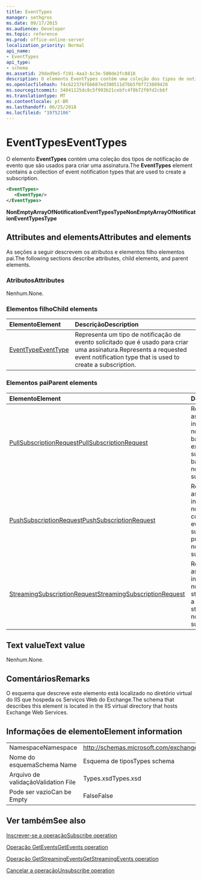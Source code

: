 ```yaml
---
title: EventTypes
manager: sethgros
ms.date: 09/17/2015
ms.audience: Developer
ms.topic: reference
ms.prod: office-online-server
localization_priority: Normal
api_name:
- EventTypes
api_type:
- schema
ms.assetid: 29ded9e5-f191-4aa3-bc3e-500de2fc8818
description: O elemento EventTypes contém uma coleção dos tipos de notificação de evento que são usados para criar uma assinatura.
ms.openlocfilehash: f4c622376f6b607ed390511d7bb5f0f723889420
ms.sourcegitcommit: 34041125dc8c5f993b21cebfc4f8b72f0fd2cb6f
ms.translationtype: MT
ms.contentlocale: pt-BR
ms.lasthandoff: 06/25/2018
ms.locfileid: "19752106"
---
```

# <a name="eventtypes"></a><span data-ttu-id="89f8e-103">EventTypes</span><span class="sxs-lookup"><span data-stu-id="89f8e-103">EventTypes</span></span>

<span data-ttu-id="89f8e-104">O elemento **EventTypes** contém uma coleção dos tipos de notificação de evento que são usados para criar uma assinatura.</span><span class="sxs-lookup"><span data-stu-id="89f8e-104">The **EventTypes** element contains a collection of event notification types that are used to create a subscription.</span></span> 
  
```xml
<EventTypes>
   <EventType/>
</EventTypes>
```

 <span data-ttu-id="89f8e-105">**NonEmptyArrayOfNotificationEventTypesType**</span><span class="sxs-lookup"><span data-stu-id="89f8e-105">**NonEmptyArrayOfNotificationEventTypesType**</span></span>
## <a name="attributes-and-elements"></a><span data-ttu-id="89f8e-106">Attributes and elements</span><span class="sxs-lookup"><span data-stu-id="89f8e-106">Attributes and elements</span></span>

<span data-ttu-id="89f8e-107">As seções a seguir descrevem os atributos e elementos filho elementos pai.</span><span class="sxs-lookup"><span data-stu-id="89f8e-107">The following sections describe attributes, child elements, and parent elements.</span></span>
  
### <a name="attributes"></a><span data-ttu-id="89f8e-108">Atributos</span><span class="sxs-lookup"><span data-stu-id="89f8e-108">Attributes</span></span>

<span data-ttu-id="89f8e-109">Nenhum.</span><span class="sxs-lookup"><span data-stu-id="89f8e-109">None.</span></span>
  
### <a name="child-elements"></a><span data-ttu-id="89f8e-110">Elementos filho</span><span class="sxs-lookup"><span data-stu-id="89f8e-110">Child elements</span></span>

|<span data-ttu-id="89f8e-111">**Elemento**</span><span class="sxs-lookup"><span data-stu-id="89f8e-111">**Element**</span></span>|<span data-ttu-id="89f8e-112">**Descrição**</span><span class="sxs-lookup"><span data-stu-id="89f8e-112">**Description**</span></span>|
|:-----|:-----|
|[<span data-ttu-id="89f8e-113">EventType</span><span class="sxs-lookup"><span data-stu-id="89f8e-113">EventType</span></span>](eventtype.md) <br/> |<span data-ttu-id="89f8e-114">Representa um tipo de notificação de evento solicitado que é usado para criar uma assinatura.</span><span class="sxs-lookup"><span data-stu-id="89f8e-114">Represents a requested event notification type that is used to create a subscription.</span></span>  <br/> |
   
### <a name="parent-elements"></a><span data-ttu-id="89f8e-115">Elementos pai</span><span class="sxs-lookup"><span data-stu-id="89f8e-115">Parent elements</span></span>

|<span data-ttu-id="89f8e-116">**Elemento**</span><span class="sxs-lookup"><span data-stu-id="89f8e-116">**Element**</span></span>|<span data-ttu-id="89f8e-117">**Descrição**</span><span class="sxs-lookup"><span data-stu-id="89f8e-117">**Description**</span></span>|
|:-----|:-----|
|[<span data-ttu-id="89f8e-118">PullSubscriptionRequest</span><span class="sxs-lookup"><span data-stu-id="89f8e-118">PullSubscriptionRequest</span></span>](pullsubscriptionrequest.md) <br/> |<span data-ttu-id="89f8e-119">Representa uma assinatura para uma inscrição de notificação de evento baseado em extração.</span><span class="sxs-lookup"><span data-stu-id="89f8e-119">Represents a subscription to a pull-based event notification subscription.</span></span>  <br/> |
|[<span data-ttu-id="89f8e-120">PushSubscriptionRequest</span><span class="sxs-lookup"><span data-stu-id="89f8e-120">PushSubscriptionRequest</span></span>](pushsubscriptionrequest.md) <br/> |<span data-ttu-id="89f8e-121">Representa uma assinatura para uma inscrição de notificação de push com base no evento.</span><span class="sxs-lookup"><span data-stu-id="89f8e-121">Represents a subscription to a push-based event notification subscription.</span></span>  <br/> |
|[<span data-ttu-id="89f8e-122">StreamingSubscriptionRequest</span><span class="sxs-lookup"><span data-stu-id="89f8e-122">StreamingSubscriptionRequest</span></span>](streamingsubscriptionrequest.md) <br/> |<span data-ttu-id="89f8e-123">Representa uma assinatura para uma inscrição de notificação de evento streaming.</span><span class="sxs-lookup"><span data-stu-id="89f8e-123">Represents a subscription to a streaming event notification subscription.</span></span>  <br/> |
   
## <a name="text-value"></a><span data-ttu-id="89f8e-124">Text value</span><span class="sxs-lookup"><span data-stu-id="89f8e-124">Text value</span></span>

<span data-ttu-id="89f8e-125">Nenhum.</span><span class="sxs-lookup"><span data-stu-id="89f8e-125">None.</span></span>
  
## <a name="remarks"></a><span data-ttu-id="89f8e-126">Comentários</span><span class="sxs-lookup"><span data-stu-id="89f8e-126">Remarks</span></span>

<span data-ttu-id="89f8e-127">O esquema que descreve este elemento está localizado no diretório virtual do IIS que hospeda os Serviços Web do Exchange.</span><span class="sxs-lookup"><span data-stu-id="89f8e-127">The schema that describes this element is located in the IIS virtual directory that hosts Exchange Web Services.</span></span>
  
## <a name="element-information"></a><span data-ttu-id="89f8e-128">Informações de elemento</span><span class="sxs-lookup"><span data-stu-id="89f8e-128">Element information</span></span>

|||
|:-----|:-----|
|<span data-ttu-id="89f8e-129">Namespace</span><span class="sxs-lookup"><span data-stu-id="89f8e-129">Namespace</span></span>  <br/> |http://schemas.microsoft.com/exchange/services/2006/types  <br/> |
|<span data-ttu-id="89f8e-130">Nome do esquema</span><span class="sxs-lookup"><span data-stu-id="89f8e-130">Schema Name</span></span>  <br/> |<span data-ttu-id="89f8e-131">Esquema de tipos</span><span class="sxs-lookup"><span data-stu-id="89f8e-131">Types schema</span></span>  <br/> |
|<span data-ttu-id="89f8e-132">Arquivo de validação</span><span class="sxs-lookup"><span data-stu-id="89f8e-132">Validation File</span></span>  <br/> |<span data-ttu-id="89f8e-133">Types.xsd</span><span class="sxs-lookup"><span data-stu-id="89f8e-133">Types.xsd</span></span>  <br/> |
|<span data-ttu-id="89f8e-134">Pode ser vazio</span><span class="sxs-lookup"><span data-stu-id="89f8e-134">Can be Empty</span></span>  <br/> |<span data-ttu-id="89f8e-135">False</span><span class="sxs-lookup"><span data-stu-id="89f8e-135">False</span></span>  <br/> |
   
## <a name="see-also"></a><span data-ttu-id="89f8e-136">Ver também</span><span class="sxs-lookup"><span data-stu-id="89f8e-136">See also</span></span>



[<span data-ttu-id="89f8e-137">Inscrever-se a operação</span><span class="sxs-lookup"><span data-stu-id="89f8e-137">Subscribe operation</span></span>](subscribe-operation.md)
  
[<span data-ttu-id="89f8e-138">Operação GetEvents</span><span class="sxs-lookup"><span data-stu-id="89f8e-138">GetEvents operation</span></span>](getevents-operation.md)
  
[<span data-ttu-id="89f8e-139">Operação GetStreamingEvents</span><span class="sxs-lookup"><span data-stu-id="89f8e-139">GetStreamingEvents operation</span></span>](getstreamingevents-operation.md)
  
[<span data-ttu-id="89f8e-140">Cancelar a operação</span><span class="sxs-lookup"><span data-stu-id="89f8e-140">Unsubscribe operation</span></span>](unsubscribe-operation.md)

